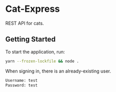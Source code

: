 # Cat-Express
REST API for cats.

## Getting Started
To start the application, run:
```bash
yarn --frozen-lockfile && node .
```
When signing in, there is an already-existing user.
```txt
Username: test
Password: test
```